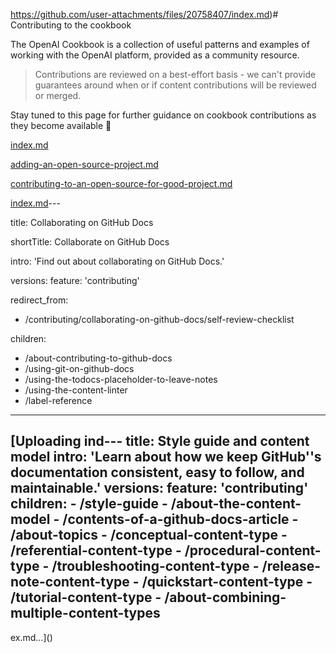 https://github.com/user-attachments/files/20758407/index.md)# Contributing to the cookbook

The OpenAI Cookbook is a collection of useful patterns and examples of working with the OpenAI platform, provided as a community resource.

> Contributions are reviewed on a best-effort basis - we can't provide guarantees around when or if content contributions will be reviewed or merged.

Stay tuned to this page for further guidance on cookbook contributions as they become available 🙏

[index.md](https://github.com/user-attachments/files/20758369/index.md)

[adding-an-open-source-project.md](https://github.com/user-attachments/files/20758374/adding-an-open-source-project.md)

[contributing-to-an-open-source-for-good-project.md](https://github.com/user-attachments/files/20758373/contributing-to-an-open-source-for-good-project.md)

[index.md](https://github.com/user-attachments/files/20758380/index.md)---

title: Collaborating on GitHub Docs

shortTitle: Collaborate on GitHub Docs

intro: 'Find out about collaborating on GitHub Docs.'

versions:
  feature: 'contributing'

redirect_from:
  - /contributing/collaborating-on-github-docs/self-review-checklist

children:
  - /about-contributing-to-github-docs
  - /using-git-on-github-docs
  - /using-the-todocs-placeholder-to-leave-notes
  - /using-the-content-linter
  - /label-reference
---
[Uploading ind---
title: Style guide and content model
intro: 'Learn about how we keep GitHub''s documentation consistent, easy to follow, and maintainable.'
versions:
  feature: 'contributing'
children:
    - /style-guide
    - /about-the-content-model
    - /contents-of-a-github-docs-article
    - /about-topics
    - /conceptual-content-type
    - /referential-content-type
    - /procedural-content-type
    - /troubleshooting-content-type
    - /release-note-content-type
    - /quickstart-content-type
    - /tutorial-content-type
    - /about-combining-multiple-content-types
---
ex.md…]()

